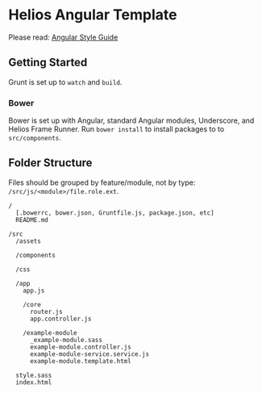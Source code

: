 # Helios Angular Template

Please read: [Angular Style Guide](https://github.com/johnpapa/angular-styleguide)

## Getting Started

Grunt is set up to `watch` and `build`.

### Bower

Bower is set up with Angular, standard Angular modules, Underscore, and Helios Frame Runner. Run `bower install` to install packages to to `src/components`.

## Folder Structure

Files should be grouped by feature/module, not by type: `/src/js/<module>/file.role.ext`.

```
/
  [.bowerrc, bower.json, Gruntfile.js, package.json, etc]
  README.md

/src
  /assets

  /components

  /css

  /app
    app.js

    /core
      router.js
      app.controller.js

    /example-module
      _example-module.sass
      example-module.controller.js
      example-module-service.service.js
      example-module.template.html
  
  style.sass
  index.html

```